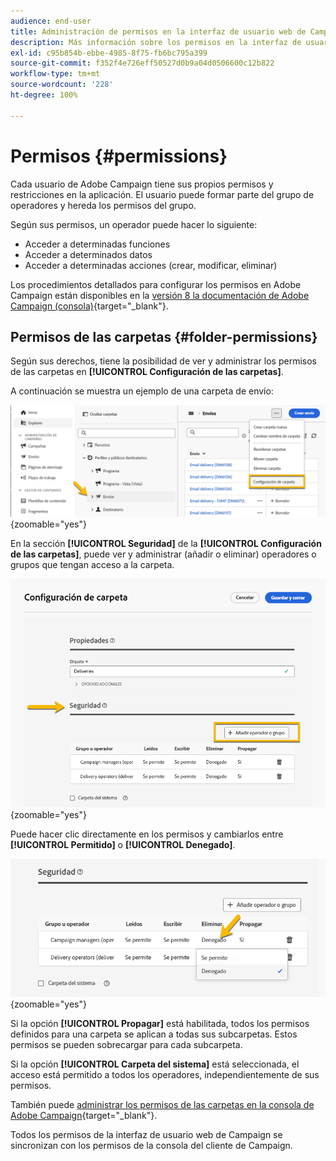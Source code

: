 ```yaml
---
audience: end-user
title: Administración de permisos en la interfaz de usuario web de Campaign
description: Más información sobre los permisos en la interfaz de usuario web de Campaign
exl-id: c95b854b-ebbe-4985-8f75-fb6bc795a399
source-git-commit: f352f4e726eff50527d0b9a04d0506600c12b822
workflow-type: tm+mt
source-wordcount: '228'
ht-degree: 100%

---
```



# Permisos {#permissions}

Cada usuario de Adobe Campaign tiene sus propios permisos y restricciones en la aplicación. El usuario puede formar parte del grupo de operadores y hereda los permisos del grupo.

Según sus permisos, un operador puede hacer lo siguiente:

* Acceder a determinadas funciones
* Acceder a determinados datos
* Acceder a determinadas acciones (crear, modificar, eliminar)

Los procedimientos detallados para configurar los permisos en Adobe Campaign están disponibles en la [versión 8 la documentación de Adobe Campaign (consola)](https://experienceleague.adobe.com/es/docs/campaign/campaign-v8/admin/permissions/gs-permissions){target="_blank"}.

## Permisos de las carpetas {#folder-permissions}

Según sus derechos, tiene la posibilidad de ver y administrar los permisos de las carpetas en **[!UICONTROL Configuración de las carpetas]**.

A continuación se muestra un ejemplo de una carpeta de envío:

![](assets/folder_settings.png){zoomable="yes"}

En la sección **[!UICONTROL Seguridad]** de la **[!UICONTROL Configuración de las carpetas]**, puede ver y administrar (añadir o eliminar) operadores o grupos que tengan acceso a la carpeta.

![](assets/folder_security.png){zoomable="yes"}

Puede hacer clic directamente en los permisos y cambiarlos entre **[!UICONTROL Permitido]** o **[!UICONTROL Denegado]**.

![](assets/folder_security_denied.png){zoomable="yes"}

Si la opción **[!UICONTROL Propagar]** está habilitada, todos los permisos definidos para una carpeta se aplican a todas sus subcarpetas. Estos permisos se pueden sobrecargar para cada subcarpeta.

Si la opción **[!UICONTROL Carpeta del sistema]** está seleccionada, el acceso está permitido a todos los operadores, independientemente de sus permisos.

También puede [administrar los permisos de las carpetas en la consola de Adobe Campaign](https://experienceleague.adobe.com/es/docs/campaign/campaign-v8/admin/permissions/folder-permissions){target="_blank"}.

Todos los permisos de la interfaz de usuario web de Campaign se sincronizan con los permisos de la consola del cliente de Campaign.

